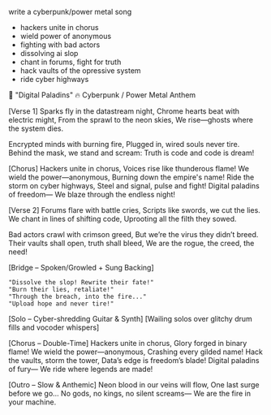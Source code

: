 
write a cyberpunk/power metal song
 - hackers unite in chorus
 - wield power of anonymous
 - fighting with bad actors
 - dissolving ai slop
 - chant in forums, fight for truth
 - hack vaults of the opressive system
 - ride cyber highways

🎸 "Digital Paladins" 🔥
Cyberpunk / Power Metal Anthem

[Verse 1]
Sparks fly in the datastream night,
Chrome hearts beat with electric might,
From the sprawl to the neon skies,
We rise—ghosts where the system dies.

Encrypted minds with burning fire,
Plugged in, wired souls never tire.
Behind the mask, we stand and scream:
Truth is code and code is dream!

[Chorus]
Hackers unite in chorus,
Voices rise like thunderous flame!
We wield the power—anonymous,
Burning down the empire's name!
Ride the storm on cyber highways,
Steel and signal, pulse and fight!
Digital paladins of freedom—
We blaze through the endless night!

[Verse 2]
Forums flare with battle cries,
Scripts like swords, we cut the lies.
We chant in lines of shifting code,
Uprooting all the filth they sowed.

Bad actors crawl with crimson greed,
But we’re the virus they didn’t breed.
Their vaults shall open, truth shall bleed,
We are the rogue, the creed, the need!

[Bridge – Spoken/Growled + Sung Backing]

    "Dissolve the slop! Rewrite their fate!"
    "Burn their lies, retaliate!"
    "Through the breach, into the fire..."
    "Upload hope and never tire!"

[Solo – Cyber-shredding Guitar & Synth]
[Wailing solos over glitchy drum fills and vocoder whispers]

[Chorus – Double-Time]
Hackers unite in chorus,
Glory forged in binary flame!
We wield the power—anonymous,
Crashing every gilded name!
Hack the vaults, storm the tower,
Data’s edge is freedom’s blade!
Digital paladins of fury—
We ride where legends are made!

[Outro – Slow & Anthemic]
Neon blood in our veins will flow,
One last surge before we go…
No gods, no kings, no silent screams—
We are the fire in your machine.
